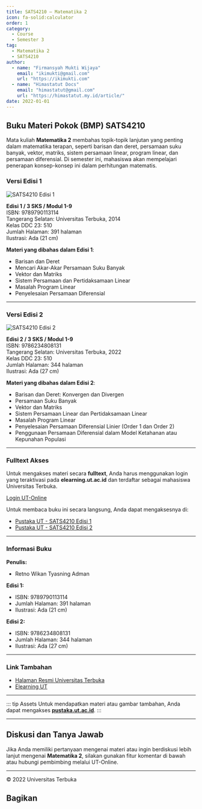 ```yaml
--- 
title: SATS4210 – Matematika 2
icon: fa-solid:calculator
order: 1
category:
  - Course
  - Semester 3
tag:
  - Matematika 2
  - SATS4210
author:
  - name: "Firmansyah Mukti Wijaya"
    email: "ikimukti@gmail.com"
    url: "https://ikimukti.com"
  - name: "Himastatut Docs"
    email: "himastatut@gmail.com"
    url: "https://himastatut.my.id/article/"
date: 2022-01-01
--- 
```


## Buku Materi Pokok (BMP) SATS4210

Mata kuliah **Matematika 2** membahas topik-topik lanjutan yang penting dalam matematika terapan, seperti barisan dan deret, persamaan suku banyak, vektor, matriks, sistem persamaan linear, program linear, dan persamaan diferensial. Di semester ini, mahasiswa akan mempelajari penerapan konsep-konsep ini dalam perhitungan matematis.

### Versi Edisi 1

![SATS4210 Edisi 1](https://pustaka.ut.ac.id/lib/wp-content/uploads/2017/01/SATS4210.jpg)

**Edisi 1 / 3 SKS / Modul 1-9**  
ISBN: 9789790113114  
Tangerang Selatan: Universitas Terbuka, 2014  
Kelas DDC 23: 510  
Jumlah Halaman: 391 halaman  
Ilustrasi: Ada (21 cm)  

**Materi yang dibahas dalam Edisi 1**:
- Barisan dan Deret
- Mencari Akar-Akar Persamaan Suku Banyak
- Vektor dan Matriks
- Sistem Persamaan dan Pertidaksamaan Linear
- Masalah Program Linear
- Penyelesaian Persamaan Diferensial

--- 

### Versi Edisi 2

![SATS4210 Edisi 2](https://pustaka.ut.ac.id/lib/wp-content/uploads/2022/10/SATS421002.jpg)

**Edisi 2 / 3 SKS / Modul 1-9**  
ISBN: 9786234808131  
Tangerang Selatan: Universitas Terbuka, 2022  
Kelas DDC 23: 510  
Jumlah Halaman: 344 halaman  
Ilustrasi: Ada (27 cm)  

**Materi yang dibahas dalam Edisi 2**:
- Barisan dan Deret: Konvergen dan Divergen
- Persamaan Suku Banyak
- Vektor dan Matriks
- Sistem Persamaan Linear dan Pertidaksamaan Linear
- Masalah Program Linear
- Penyelesaian Persamaan Diferensial Linier (Order 1 dan Order 2)
- Penggunaan Persamaan Diferensial dalam Model Ketahanan atau Kepunahan Populasi

--- 

### Fulltext Akses

Untuk mengakses materi secara **fulltext**, Anda harus menggunakan login yang teraktivasi pada **elearning.ut.ac.id** dan terdaftar sebagai mahasiswa Universitas Terbuka.

[Login UT-Online](http://elearning.ut.ac.id)

Untuk membaca buku ini secara langsung, Anda dapat mengaksesnya di:
- [Pustaka UT - SATS4210 Edisi 1](https://pustaka.ut.ac.id/lib/sats4210-matematika-2/)
- [Pustaka UT - SATS4210 Edisi 2](https://pustaka.ut.ac.id/lib/sats4210-matematika-ii-edisi-2/)

--- 

### Informasi Buku

**Penulis:**  
- Retno Wikan Tyasning Adman  

**Edisi 1:**
- ISBN: 9789790113114
- Jumlah Halaman: 391 halaman
- Ilustrasi: Ada (21 cm)

**Edisi 2:**
- ISBN: 9786234808131
- Jumlah Halaman: 344 halaman
- Ilustrasi: Ada (27 cm)

--- 

### Link Tambahan

- [Halaman Resmi Universitas Terbuka](https://www.ut.ac.id)
- [Elearning UT](http://elearning.ut.ac.id)

--- 

::: tip Assets
Untuk mendapatkan materi atau gambar tambahan, Anda dapat mengakses **[pustaka.ut.ac.id](https://pustaka.ut.ac.id)**.
:::

--- 

## Diskusi dan Tanya Jawab

Jika Anda memiliki pertanyaan mengenai materi atau ingin berdiskusi lebih lanjut mengenai **Matematika 2**, silakan gunakan fitur komentar di bawah atau hubungi pembimbing melalui UT-Online.

--- 

<footer>
  <p>© 2022 Universitas Terbuka</p>
</footer>


## Bagikan
<Share colorful />
<GitContributors />
<GitChangelog />